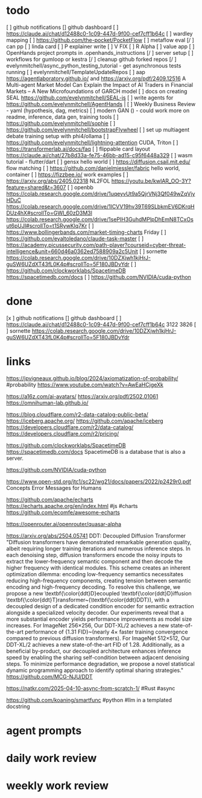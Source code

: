 
# todo

[ ] github notifications
[]   github dashboard
[ ] https://claude.ai/chat/d12488c0-1c09-447d-9f00-cef7cff1b64c
[ ] wardley mapping
[ ] https://github.com/the-pocket/PocketFlow
[ ] metaflow eval
[/ ] can pp
[ ] linda card
[ ] P explainer write
[ ] V FIX
[ ] R Alpha
[ ] value app
[ ] OpenHands project prompts in .openhands_instructions
[/ ] server setup
[ ] workflows for gumloop or kestra
[/ ] cleanup github forked repos
[/ ] evelynmitchell/async_python_testing_tutorial - get asynchronous tests running
[ ] evelynmitchell/TemplateUpdateRepos
[ ] aap https://agentlaboratory.github.io/ and https://arxiv.org/pdf/2409.12516 A Multi-agent Market Model Can Explain the Impact of AI Traders in Financial Markets – A New Microfoundations of GARCH model
[ ] docs on creating SEAL https://github.com/evelynmitchell/SEAL-js
[ ] write agents for https://github.com/evelynmitchell/AgentHands |
[ ] Weekly Business Review - yaml (hypothesis, dag, metrics)
[ ] modern GAN () - could work more on readme, inference, data gen, training tools
[ ] https://github.com/evelynmitchell/sophie
[ ] https://github.com/evelynmitchell/bootstrapFlywheel
[ ] set up multiagent debate training setup with phi4/ollama
[ ] https://github.com/evelynmitchell/lightning-attention CUDA, Triton
[ ] https://transformerlab.ai/docs/faq
[ ] flippable card layout https://claude.ai/chat/27b8d33a-fe75-46bb-ad15-c95f6448a329
[ ] wasm tutorial - flutter/dart
[ ] gensx hello world
[ ] https://diffusion.csail.mit.edu/ flow matching 
[ ] https://github.com/danielmiessler/fabric hello world, container
[ ] https://fizzbee.io/ work examples
[ ] https://arxiv.org/abs/2405.02318 NL2FOL
https://youtu.be/kwIAR_OO-3Y?feature=shared&t=3607
[ ] openbb https://colab.research.google.com/drive/1uqeyvUt9a5QjrVNj3Qf049wZqVjyHDuC https://colab.research.google.com/drive/1lCVV19hv39T69SLbkmEV6DKrqHDUz4hX#scrollTo=GWI_60zD3M3l https://colab.research.google.com/drive/1sePIH3GuhdMPlpDhEmN8TCxOsut6pUJI#scrollTo=t1SRywKlq7Kr
[ ]  https://www.bollingerbands.com/market-timing-charts Friday
[ ] https://github.com/eyaltoledano/claude-task-master
[ ] https://academy.picussecurity.com/path-player?courseid=cyber-threat-intelligence&unit=660d46a0362ed7588909a2c5Unit
[ ] sornette https://colab.research.google.com/drive/10DZXjwh1kjHrJ-guSW6UZdXT43fL0K4p#scrollTo=5F180JBDvYdr
[ ] https://github.com/clockworklabs/SpacetimeDB https://spacetimedb.com/docs 
[ ] https://github.com/NVIDIA/cuda-python
# done

[x ] github notifications
[]   github dashboard
[ ] https://claude.ai/chat/d12488c0-1c09-447d-9f00-cef7cff1b64c 3122 3826
[ ] sornette https://colab.research.google.com/drive/10DZXjwh1kjHrJ-guSW6UZdXT43fL0K4p#scrollTo=5F180JBDvYdr
# links

https://jpvigneaux.github.io/blog/2024/axiomatization-of-probability/ #probability https://www.youtube.com/watch?v=AwEaHCjgeXk

https://a16z.com/ai-avatars/ https://arxiv.org/pdf/2502.01061 https://omnihuman-lab.github.io/ 

https://blog.cloudflare.com/r2-data-catalog-public-beta/ https://iceberg.apache.org/ https://github.com/apache/iceberg https://developers.cloudflare.com/r2/data-catalog/ https://developers.cloudflare.com/r2/pricing/ 

https://github.com/clockworklabs/SpacetimeDB https://spacetimedb.com/docs SpacetimeDB is a database that is also a server.

https://github.com/NVIDIA/cuda-python

https://www.open-std.org/jtc1/sc22/wg21/docs/papers/2022/p2429r0.pdf Concepts Error Messages for Humans

https://github.com/apache/echarts https://echarts.apache.org/en/index.html #js #charts
https://github.com/ecomfe/awesome-echarts 

https://openrouter.ai/openrouter/quasar-alpha

https://arxiv.org/abs/2504.05741 DDT: Decoupled Diffusion Transformer "Diffusion transformers have demonstrated remarkable generation quality, albeit requiring longer training iterations and numerous inference steps. In each denoising step, diffusion transformers encode the noisy inputs to extract the lower-frequency semantic component and then decode the higher frequency with identical modules. This scheme creates an inherent optimization dilemma: encoding low-frequency semantics necessitates reducing high-frequency components, creating tension between semantic encoding and high-frequency decoding. To resolve this challenge, we propose a new \textbf{\color{ddt}D}ecoupled \textbf{\color{ddt}D}iffusion \textbf{\color{ddt}T}ransformer~(\textbf{\color{ddt}DDT}), with a decoupled design of a dedicated condition encoder for semantic extraction alongside a specialized velocity decoder. Our experiments reveal that a more substantial encoder yields performance improvements as model size increases. For ImageNet 256×256, Our DDT-XL/2 achieves a new state-of-the-art performance of {1.31 FID}~(nearly 4× faster training convergence compared to previous diffusion transformers). For ImageNet 512×512, Our DDT-XL/2 achieves a new state-of-the-art FID of 1.28. Additionally, as a beneficial by-product, our decoupled architecture enhances inference speed by enabling the sharing self-condition between adjacent denoising steps. To minimize performance degradation, we propose a novel statistical dynamic programming approach to identify optimal sharing strategies." https://github.com/MCG-NJU/DDT

https://natkr.com/2025-04-10-async-from-scratch-1/ #Rust #async

https://github.com/koaning/smartfunc #python #llm in a templated docstring
# agent prompts

# daily work review

# weekly work review